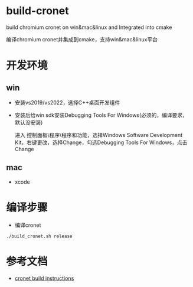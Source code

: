 # build-cronet
build chromium cronet on win&mac&linux and Integrated into cmake

编译chromium cronet并集成到cmake，支持win&mac&linux平台

# 开发环境
## win
- 安装vs2019/vs2022，选择C++桌面开发组件
- 安装后给win sdk安装Debugging Tools For Windows(必须的，编译要求，默认没安装)

    进入 控制面板\程序\程序和功能，选择Windows Software Development Kit，右键更改，选择Change，勾选Debugging Tools For Windows，点击Change

## mac
- xcode

# 编译步骤
- 编译cronet
```
./build_cronet.sh release
```

# 参考文档
- [cronet build instructions](https://chromium.googlesource.com/chromium/src/+/master/components/cronet/build_instructions.md)
